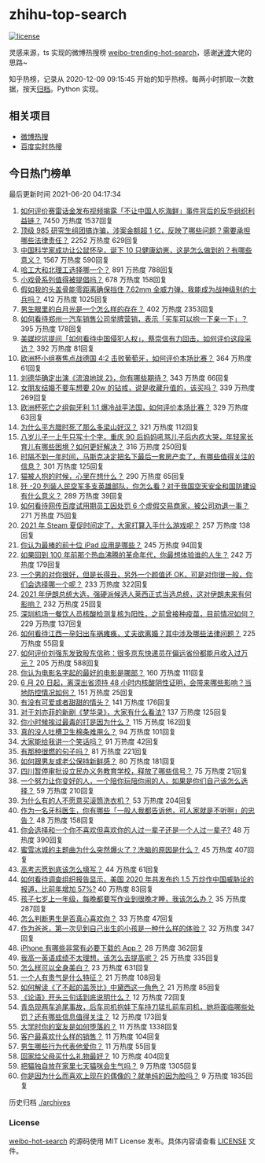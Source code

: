 # zhihu-top-search

[![license](https://img.shields.io/github/license/Arrackisarookie/zhihu-top-search)](https://github.com/Arrackisarookie/zhihu-top-search/blob/master/LICENSE)

灵感来源，ts 实现的微博热搜榜 [weibo-trending-hot-search](https://github.com/justjavac/weibo-trending-hot-search)，感谢[迷渡](https://github.com/justjavac)大佬的思路~

知乎热榜，记录从 2020-12-09 09:15:45 开始的知乎热榜。每两小时抓取一次数据，按天[归档](./archives)。Python 实现。

## 相关项目
+ [微博热搜](https://github.com/Arrackisarookie/weibo-hot-search)
+ [百度实时热搜](https://github.com/Arrackisarookie/baidu-hot-search)

## 今日热门榜单

<!-- Rank Begin -->

最后更新时间 2021-06-20 04:17:34

1. [如何评价赛雷话金发布视频揭露「不让中国人吃海鲜」事件背后的反华组织利益链？](https://www.zhihu.com/question/465827983) 7450 万热度 1537回复
1. [顶级 985 研究生组团搞诈骗，涉案金额超 1 亿，反映了哪些问题？需要承担哪些法律责任？](https://www.zhihu.com/question/465557339) 2252 万热度 629回复
1. [中国科学家成功让公鼠怀孕，诞下 10 只健康幼崽，这是怎么做到的？有哪些意义？](https://www.zhihu.com/question/465862552) 1567 万热度 590回复
1. [哈工大和北理工选择哪一个？](https://www.zhihu.com/question/329076452) 891 万热度 788回复
1. [小戏骨系列值得被提倡吗？](https://www.zhihu.com/question/354286546) 678 万热度 158回复
1. [假如我的头盖骨能零距离确保挡住 7.62mm 全威力弹，我能成为战神级别的士兵吗？](https://www.zhihu.com/question/444459120) 412 万热度 1025回复
1. [男生眼里的白月光是一个怎么样的存在？](https://www.zhihu.com/question/277228908) 402 万热度 2353回复
1. [如何看待郑州一汽车销售公司举牌营销，表示「买车可以抱一下亲一下」？](https://www.zhihu.com/question/465898157) 395 万热度 178回复
1. [美媒挖坑提问「如何看待中国侵犯人权」，蔡崇信有力回击，如何评价这段采访？](https://www.zhihu.com/question/465932695) 392 万热度 81回复
1. [欧洲杯小组赛焦点战德国 4:2 击败葡萄牙，如何评价本场比赛？](https://www.zhihu.com/question/466062228) 364 万热度 61回复
1. [刘德华确定出演《流浪地球 2》，你有哪些期待？](https://www.zhihu.com/question/465932631) 343 万热度 66回复
1. [女朋友结婚不要车想要 20w 的钻戒，说是收藏升值的，该买吗？](https://www.zhihu.com/question/460481721) 339 万热度 269回复
1. [欧洲杯死亡之组匈牙利 1:1 爆冷战平法国，如何评价本场比赛？](https://www.zhihu.com/question/465967890) 329 万热度 63回复
1. [为什么平方腊时死了那么多梁山好汉？](https://www.zhihu.com/question/459476694) 321 万热度 112回复
1. [八岁儿子一上午只写十个字，重庆 90 后妈妈吼骂儿子后内疚大哭，年轻家长育儿有哪些困境？如何更好解决？](https://www.zhihu.com/question/465723069) 316 万热度 250回复
1. [时隔不到一年时间，马斯克决定把名下最后一套房产卖了，有哪些值得关注的信息？](https://www.zhihu.com/question/465124442) 301 万热度 125回复
1. [猫被人抱的时候，心里在想什么？](https://www.zhihu.com/question/463390158) 290 万热度 65回复
1. [歼 -20 列装人民空军多支英雄部队，你怎么看？对于我国空天安全和国防建设有什么意义？](https://www.zhihu.com/question/465781827) 289 万热度 39回复
1. [如何看待网传百度试用期员工因处罚 6 个虚假交易商家，被公司劝退一事？](https://www.zhihu.com/question/465745130) 271 万热度 75回复
1. [2021 年 Steam 夏促时间定了，大家打算入手什么游戏呢？](https://www.zhihu.com/question/456973633) 257 万热度 138回复
1. [你认为最棒的前十位 iPad 应用是哪些？](https://www.zhihu.com/question/34453138) 245 万热度 94回复
1. [如果回到 100 年前那个热血沸腾的革命年代，你最想体验谁的人生？](https://www.zhihu.com/question/460118166) 242 万热度 179回复
1. [一个男的对你很好，但是长得丑，另外一个颜值还 OK，可是对你很一般，你们会选择哪一个呢？](https://www.zhihu.com/question/463039719) 233 万热度 322回复
1. [2021 年伊朗总统大选，强硬派候选人莱西正式当选总统，这对伊朗未来有何影响？](https://www.zhihu.com/question/465948308) 232 万热度 25回复
1. [深圳机场一餐饮人员核酸检测复核为阳性，之前曾接种疫苗，目前情况如何？](https://www.zhihu.com/question/465742318) 229 万热度 137回复
1. [如何看待江西一孕妇出车祸瘫痪，丈夫欲离婚？其中涉及哪些法律问题？](https://www.zhihu.com/question/465900205) 225 万热度 55回复
1. [如何评价刘强东发致股东信称：很多京东快递员在偏远省份都能月收入过万元？](https://www.zhihu.com/question/465738678) 205 万热度 588回复
1. [你认为电影名字起的最好的电影是哪部？](https://www.zhihu.com/question/464066501) 160 万热度 111回复
1. [6 月 20 日起，离深出省须持 48 小时内核酸阴性证明，会带来哪些影响？当地防控情况如何？](https://www.zhihu.com/question/466006647) 151 万热度 25回复
1. [有没有可爱或者甜甜的情头？](https://www.zhihu.com/question/391413854) 141 万热度 176回复
1. [对于刘亦菲的新剧《梦华录》，大家有什么看法?](https://www.zhihu.com/question/463716425) 137 万热度 125回复
1. [你小时候挨过最毒的打是因为什么？](https://www.zhihu.com/question/387847644) 115 万热度 162回复
1. [真的没人吐槽卫生棉条难用么？](https://www.zhihu.com/question/300142490) 94 万热度 101回复
1. [大家能给我讲一个笑话吗？](https://www.zhihu.com/question/464776360) 91 万热度 42回复
1. [有那种很燃的句子吗？](https://www.zhihu.com/question/457916101) 81 万热度 221回复
1. [如何跟男友或老公保持新鲜感？](https://www.zhihu.com/question/323121337) 80 万热度 181回复
1. [四川暂停审批设立民办义务教育学校，释放了哪些信号？](https://www.zhihu.com/question/465529577) 75 万热度 21回复
1. [一个努力让你变好的人，一个陪你玩陪你闹的人，如果是你们自己该怎么选择？](https://www.zhihu.com/question/464726557) 59 万热度 210回复
1. [为什么有的人不愿意买滚筒洗衣机？](https://www.zhihu.com/question/393287010) 53 万热度 204回复
1. [作为一名牙科医生，你有哪些「一般人我都告诉他，可人家就是不听啊」的忠告？](https://www.zhihu.com/question/56477060) 48 万热度 158回复
1. [你会选择和一个你不喜欢但喜欢你的人过一辈子还是一个人过一辈子?](https://www.zhihu.com/question/461105913) 48 万热度 390回复
1. [蜜雪冰城的主题曲为什么突然爆火了？洗脑的原因是什么？](https://www.zhihu.com/question/464996660) 45 万热度 407回复
1. [高考志愿到底该怎么填写？](https://www.zhihu.com/question/409122324) 44 万热度 61回复
1. [如何看待调查组织报告显示，美国 2020 年共发布约 1.5 万炒作中国威胁论的报道，比前年增加 57%?](https://www.zhihu.com/question/465877952) 40 万热度 83回复
1. [孩子七岁上一年级，每晚都要写作业到很晚才睡，我该怎么办？](https://www.zhihu.com/question/453264257) 35 万热度 287回复
1. [怎么判断男生是否真心喜欢你？](https://www.zhihu.com/question/431695365) 33 万热度 47回复
1. [作为爸爸，第一次见到自己出生的小孩是一种什么样的体验？](https://www.zhihu.com/question/352453251) 32 万热度 347回复
1. [iPhone 有哪些非常有必要下载的 App？](https://www.zhihu.com/question/28306141) 28 万热度 362回复
1. [我高一英语成绩不太理想，该怎么去提高呢？](https://www.zhihu.com/question/463008113) 25 万热度 335回复
1. [怎么样可以全身美白？](https://www.zhihu.com/question/24969320) 23 万热度 631回复
1. [一个人有贵气是什么特征？](https://www.zhihu.com/question/61071183) 21 万热度 108回复
1. [如何解读《了不起的盖茨比》中黛西这一角色？](https://www.zhihu.com/question/464349748) 21 万热度 85回复
1. [《论语》开头三句话到底说明什么？](https://www.zhihu.com/question/458542584) 12 万热度 72回复
1. [青岛现两车追尾事故，后车司机抱娃下车持刀猛扎前车司机，她将面临哪些处罚？还有哪些信息值得关注？](https://www.zhihu.com/question/465539331) 12 万热度 173回复
1. [大学时你的室友是如何堕落的？](https://www.zhihu.com/question/351402740) 11 万热度 1338回复
1. [客户最喜欢什么样的销售？](https://www.zhihu.com/question/379701960) 11 万热度 104回复
1. [男生哪些行为代表他爱你？](https://www.zhihu.com/question/460665781) 11 万热度 55回复
1. [回家给父母买什么礼物最好？](https://www.zhihu.com/question/19553791) 10 万热度 404回复
1. [把猫独自放在家里七天猫咪会生气吗？](https://www.zhihu.com/question/297157565) 9 万热度 1305回复
1. [你是因为什么而喜欢上现在的偶像的？就单纯的因为脸吗？](https://www.zhihu.com/question/457095758) 9 万热度 1835回复
<!-- Rank End -->

历史归档 [./archives](./archives)

### License

[weibo-hot-search](https://github.com/Arrackisarookie/zhihu-top-search) 的源码使用 MIT License 发布。具体内容请查看 [LICENSE](./LICENSE) 文件。
